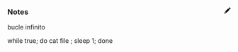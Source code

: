 
### Notes [<img align="right" src="../../site/images/pencil.svg" width="14">](https://github.com/victor-porcar/victor-porcar.github.io/blob/master/site/my-notes/my-notes-admin-devops.md)

bucle infinito

while true; do cat file ; sleep 1; done
